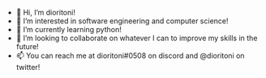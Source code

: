 - 👋 Hi, I’m dioritoni!
- 👀 I’m interested in software engineering and computer science!
- 🌱 I’m currently learning python!
- 💞️ I’m looking to collaborate on whatever I can to improve my skills in the future!
- 📫 You can reach me at dioritoni#0508 on discord and @dioritoni on twitter!

<!---
dioritoni/dioritoni is a ✨ special ✨ repository because its `README.md` (this file) appears on your GitHub profile.
You can click the Preview link to take a look at your changes.
--->
